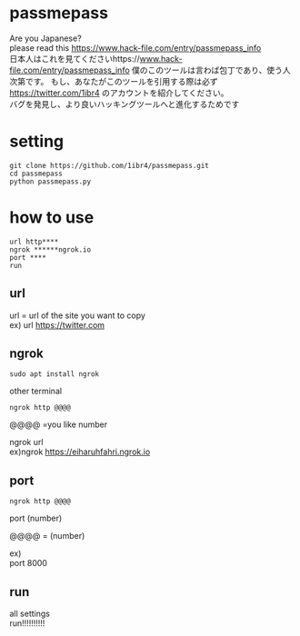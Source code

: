 # passmepass
Are you Japanese?  
please read this https://www.hack-file.com/entry/passmepass_info  
日本人はこれを見てくださいhttps://www.hack-file.com/entry/passmepass_info
僕のこのツールは言わば包丁であり、使う人次第です。
もし、あなたがこのツールを引用する際は必ず
https://twitter.com/1ibr4 のアカウントを紹介してください。  
バグを発見し、より良いハッキングツールへと進化するためです


# setting  

```
git clone https://github.com/1ibr4/passmepass.git  
cd passmepass  
python passmepass.py
```
# how to use 
```
url http****
ngrok ******ngrok.io
port ****
run
```
## url

url = url of the site you want to copy  
ex) url https://twitter.com  

## ngrok
```
sudo apt install ngrok
```
other terminal  

```
ngrok http @@@@
```
@@@@ =you like number  

ngrok url  
ex)ngrok https://eiharuhfahri.ngrok.io  

## port

```
ngrok http @@@@
```
port (number)  

@@@@ = (number)  

ex)  
port 8000  

## run

all settings  
run!!!!!!!!!!

